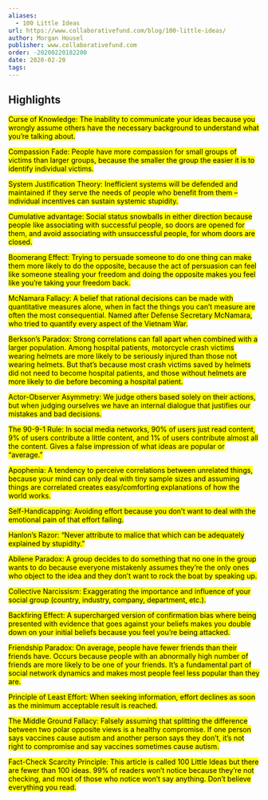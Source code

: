 ```yaml
---
aliases:
  - 100 Little Ideas
url: https://www.collaborativefund.com/blog/100-little-ideas/
author: Morgan Housel
publisher: www.collaborativefund.com
order: -20200220182200
date: 2020-02-20
tags:
---
```


## Highlights
<mark>Curse of Knowledge: The inability to communicate your ideas because you wrongly assume others have the necessary background to understand what you’re talking about.</mark>

<mark>Compassion Fade: People have more compassion for small groups of victims than larger groups, because the smaller the group the easier it is to identify individual victims.</mark>

<mark>System Justification Theory: Inefficient systems will be defended and maintained if they serve the needs of people who benefit from them – individual incentives can sustain systemic stupidity.</mark>

<mark>Cumulative advantage: Social status snowballs in either direction because people like associating with successful people, so doors are opened for them, and avoid associating with unsuccessful people, for whom doors are closed.</mark>

<mark>Boomerang Effect: Trying to persuade someone to do one thing can make them more likely to do the opposite, because the act of persuasion can feel like someone stealing your freedom and doing the opposite makes you feel like you’re taking your freedom back.</mark>

<mark>McNamara Fallacy: A belief that rational decisions can be made with quantitative measures alone, when in fact the things you can’t measure are often the most consequential. Named after Defense Secretary McNamara, who tried to quantify every aspect of the Vietnam War.</mark>

<mark>Berkson’s Paradox: Strong correlations can fall apart when combined with a larger population. Among hospital patients, motorcycle crash victims wearing helmets are more likely to be seriously injured than those not wearing helmets. But that’s because most crash victims saved by helmets did not need to become hospital patients, and those without helmets are more likely to die before becoming a hospital patient.</mark>

<mark>Actor-Observer Asymmetry: We judge others based solely on their actions, but when judging ourselves we have an internal dialogue that justifies our mistakes and bad decisions.</mark>

<mark>The 90-9-1 Rule: In social media networks, 90% of users just read content, 9% of users contribute a little content, and 1% of users contribute almost all the content. Gives a false impression of what ideas are popular or “average.”</mark>

<mark>Apophenia: A tendency to perceive correlations between unrelated things, because your mind can only deal with tiny sample sizes and assuming things are correlated creates easy/comforting explanations of how the world works.</mark>

<mark>Self-Handicapping: Avoiding effort because you don’t want to deal with the emotional pain of that effort failing.</mark>

<mark>Hanlon’s Razor: “Never attribute to malice that which can be adequately explained by stupidity.”</mark>

<mark>Abilene Paradox: A group decides to do something that no one in the group wants to do because everyone mistakenly assumes they’re the only ones who object to the idea and they don’t want to rock the boat by speaking up.</mark>

<mark>Collective Narcissism: Exaggerating the importance and influence of your social group (country, industry, company, department, etc.).</mark>

<mark>Backfiring Effect: A supercharged version of confirmation bias where being presented with evidence that goes against your beliefs makes you double down on your initial beliefs because you feel you’re being attacked.</mark>

<mark>Friendship Paradox: On average, people have fewer friends than their friends have. Occurs because people with an abnormally high number of friends are more likely to be one of your friends. It’s a fundamental part of social network dynamics and makes most people feel less popular than they are.</mark>

<mark>Principle of Least Effort: When seeking information, effort declines as soon as the minimum acceptable result is reached.</mark>

<mark>The Middle Ground Fallacy: Falsely assuming that splitting the difference between two polar opposite views is a healthy compromise. If one person says vaccines cause autism and another person says they don’t, it’s not right to compromise and say vaccines sometimes cause autism.</mark>

<mark>Fact-Check Scarcity Principle: This article is called 100 Little Ideas but there are fewer than 100 ideas. 99% of readers won’t notice because they’re not checking, and most of those who notice won’t say anything. Don’t believe everything you read.</mark>
